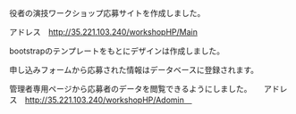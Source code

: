 役者の演技ワークショップ応募サイトを作成しました。 
 
アドレス　http://35.221.103.240/workshopHP/Main 
 
bootstrapのテンプレートをもとにデザインは作成しました。 
 
申し込みフォームから応募された情報はデータベースに登録されます。 
 
管理者専用ページから応募者のデータを閲覧できるようにしました。 
　
アドレス　http://35.221.103.240/workshopHP/Adomin　

